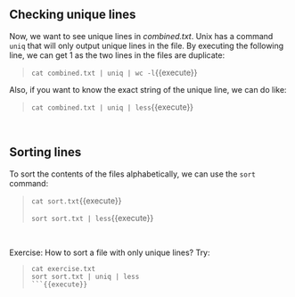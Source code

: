 ## Checking unique lines

Now, we want to see unique lines in _combined.txt_. Unix has a command `uniq` that will only output unique lines in the file. By executing the following line, we can get 1 as the two lines in the files are duplicate:
> `cat combined.txt | uniq | wc -l`{{execute}}

Also, if you want to know the exact string of the unique line, we can do like:
> `cat combined.txt | uniq | less`{{execute}}

<br/>

## Sorting lines

To sort the contents of the files alphabetically, we can use the `sort` command:
> `cat sort.txt`{{execute}}
> 
> `sort sort.txt | less`{{execute}}

<br/>

Exercise: How to sort a file with only unique lines?
Try:
> ```
> cat exercise.txt
> sort sort.txt | uniq | less
> ```{{execute}}

<br/>
